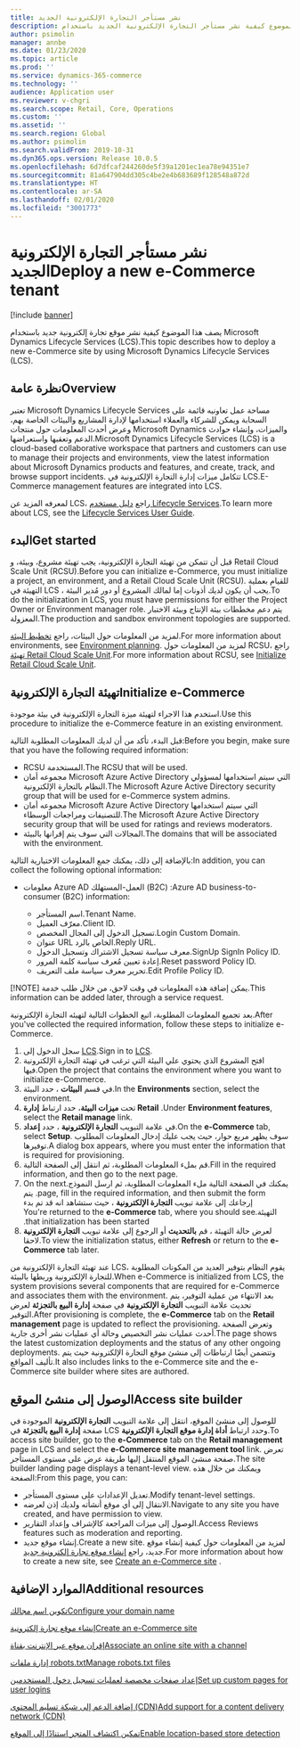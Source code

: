 ```yaml
---
title: نشر مستأجر التجارة الإلكترونية الجديد
description: يصف هذا الموضوع كيفية نشر مستأجر التجارة الإلكترونية الجديد باستخدام Microsoft Dynamics Lifecycle Services (LCS).
author: psimolin
manager: annbe
ms.date: 01/23/2020
ms.topic: article
ms.prod: ''
ms.service: dynamics-365-commerce
ms.technology: ''
audience: Application user
ms.reviewer: v-chgri
ms.search.scope: Retail, Core, Operations
ms.custom: ''
ms.assetid: ''
ms.search.region: Global
ms.author: psimolin
ms.search.validFrom: 2019-10-31
ms.dyn365.ops.version: Release 10.0.5
ms.openlocfilehash: 6d7dfcaf244260de5f39a1201ec1ea78e94351e7
ms.sourcegitcommit: 81a647904dd305c4be2e4b683689f128548a872d
ms.translationtype: HT
ms.contentlocale: ar-SA
ms.lasthandoff: 02/01/2020
ms.locfileid: "3001773"
---
```

# <a name="deploy-a-new-e-commerce-tenant"></a><span data-ttu-id="c67cb-103">نشر مستأجر التجارة الإلكترونية الجديد</span><span class="sxs-lookup"><span data-stu-id="c67cb-103">Deploy a new e-Commerce tenant</span></span>


[!include [banner](includes/banner.md)]

<span data-ttu-id="c67cb-104">يصف هذا الموضوع كيفية نشر موقع تجارة إلكترونية جديد باستخدام Microsoft Dynamics Lifecycle Services (LCS).</span><span class="sxs-lookup"><span data-stu-id="c67cb-104">This topic describes how to deploy a new e-Commerce site by using Microsoft Dynamics Lifecycle Services (LCS).</span></span>

## <a name="overview"></a><span data-ttu-id="c67cb-105">نظرة عامة</span><span class="sxs-lookup"><span data-stu-id="c67cb-105">Overview</span></span>

<span data-ttu-id="c67cb-106">تعتبر Microsoft Dynamics Lifecycle Services مساحة عمل تعاونيه قائمة على السحابة ويمكن للشركاء والعملاء استخدامها لإدارة المشاريع والبيئات الخاصة بهم، وعرض أحدث المعلومات حول منتجات Microsoft Dynamics والميزات، وإنشاء حوادث الدعم وتعقبها واستعراضها.</span><span class="sxs-lookup"><span data-stu-id="c67cb-106">Microsoft Dynamics Lifecycle Services (LCS) is a cloud-based collaborative workspace that partners and customers can use to manage their projects and environments, view the latest information about Microsoft Dynamics products and features, and create, track, and browse support incidents.</span></span> <span data-ttu-id="c67cb-107">تتكامل ميزات إدارة التجارة الإلكترونية في LCS.</span><span class="sxs-lookup"><span data-stu-id="c67cb-107">E-Commerce management features are integrated into LCS.</span></span>

<span data-ttu-id="c67cb-108">لمعرفه المزيد عن LCS، راجع [دليل مستخدم Lifecycle Services](https://docs.microsoft.com/dynamics365/unified-operations/dev-itpro/lifecycle-services/lcs-user-guide).</span><span class="sxs-lookup"><span data-stu-id="c67cb-108">To learn more about LCS, see the [Lifecycle Services User Guide](https://docs.microsoft.com/dynamics365/unified-operations/dev-itpro/lifecycle-services/lcs-user-guide).</span></span>
    
## <a name="get-started"></a><span data-ttu-id="c67cb-109">البدء</span><span class="sxs-lookup"><span data-stu-id="c67cb-109">Get started</span></span>

<span data-ttu-id="c67cb-110">قبل أن تتمكن من تهيئة التجارة الإلكترونية، يجب تهيئة مشروع، وبيئة، و Retail Cloud Scale Unit (RCSU).</span><span class="sxs-lookup"><span data-stu-id="c67cb-110">Before you can initialize e-Commerce, you must initialize a project, an environment, and a Retail Cloud Scale Unit (RCSU).</span></span> <span data-ttu-id="c67cb-111">للقيام بعملية التهيئة في LCS ، يجب أن يكون لديك أذونات إما لمالك المشروع أو دور مُدير البيئة.</span><span class="sxs-lookup"><span data-stu-id="c67cb-111">To do the initialization in LCS, you must have permissions for either the Project Owner or Environment manager role.</span></span> <span data-ttu-id="c67cb-112">يتم دعم مخططات بيئة الإنتاج وبيئة الاختبار المعزولة.</span><span class="sxs-lookup"><span data-stu-id="c67cb-112">The production and sandbox environment topologies are supported.</span></span>

<span data-ttu-id="c67cb-113">لمزيد من المعلومات حول البيئات، راجع [تخطيط البيئة](https://docs.microsoft.com/dynamics365/unified-operations/fin-and-ops/imp-lifecycle/environment-planning).</span><span class="sxs-lookup"><span data-stu-id="c67cb-113">For more information about environments, see [Environment planning](https://docs.microsoft.com/dynamics365/unified-operations/fin-and-ops/imp-lifecycle/environment-planning).</span></span> <span data-ttu-id="c67cb-114">لمزيد من المعلومات حول RCSU، راجع [تهيئة Retail Cloud Scale Unit](https://docs.microsoft.com/dynamics365/unified-operations/dev-itpro/deployment/initialize-retail-channels).</span><span class="sxs-lookup"><span data-stu-id="c67cb-114">For more information about RCSU, see [Initialize Retail Cloud Scale Unit](https://docs.microsoft.com/dynamics365/unified-operations/dev-itpro/deployment/initialize-retail-channels).</span></span>

## <a name="initialize-e-commerce"></a><span data-ttu-id="c67cb-115">تهيئة التجارة الإلكترونية</span><span class="sxs-lookup"><span data-stu-id="c67cb-115">Initialize e-Commerce</span></span>

<span data-ttu-id="c67cb-116">استخدم هذا الاجراء لتهيئة ميزة التجارة الإلكترونية في بيئة موجودة.</span><span class="sxs-lookup"><span data-stu-id="c67cb-116">Use this procedure to initialize the e-Commerce feature in an existing environment.</span></span>

<span data-ttu-id="c67cb-117">قبل البدء، تأكد من أن لديك المعلومات المطلوبة التالية:</span><span class="sxs-lookup"><span data-stu-id="c67cb-117">Before you begin, make sure that you have the following required information:</span></span>

- <span data-ttu-id="c67cb-118">RCSU المستخدمة.</span><span class="sxs-lookup"><span data-stu-id="c67cb-118">The RCSU that will be used.</span></span>
- <span data-ttu-id="c67cb-119">مجموعه أمان Microsoft Azure Active Directory التي سيتم استخدامها لمسؤولي النظام بالتجارة الإلكترونية.</span><span class="sxs-lookup"><span data-stu-id="c67cb-119">The Microsoft Azure Active Directory security group that will be used for e-Commerce system admins.</span></span>
- <span data-ttu-id="c67cb-120">مجموعه أمان Microsoft Azure Active Directory التي سيتم استخدامها للتصنيفات ومراجعات الوسطاء.</span><span class="sxs-lookup"><span data-stu-id="c67cb-120">The Microsoft Azure Active Directory security group that will be used for ratings and reviews moderators.</span></span>
- <span data-ttu-id="c67cb-121">المجالات التي سوف يتم إقرانها بالبيئة.</span><span class="sxs-lookup"><span data-stu-id="c67cb-121">The domains that will be associated with the environment.</span></span>

<span data-ttu-id="c67cb-122">بالإضافة إلى ذلك، يمكنك جمع المعلومات الاختيارية التالية:</span><span class="sxs-lookup"><span data-stu-id="c67cb-122">In addition, you can collect the following optional information:</span></span>

- <span data-ttu-id="c67cb-123">معلومات Azure AD العمل-المستهلك (B2C) :</span><span class="sxs-lookup"><span data-stu-id="c67cb-123">Azure AD business-to-consumer (B2C) information:</span></span>

    - <span data-ttu-id="c67cb-124">اسم المستأجر.</span><span class="sxs-lookup"><span data-stu-id="c67cb-124">Tenant Name.</span></span>
    - <span data-ttu-id="c67cb-125">معرّف العميل.</span><span class="sxs-lookup"><span data-stu-id="c67cb-125">Client ID.</span></span>
    - <span data-ttu-id="c67cb-126">تسجيل الدخول إلى المجال المخصص.</span><span class="sxs-lookup"><span data-stu-id="c67cb-126">Login Custom Domain.</span></span>
    - <span data-ttu-id="c67cb-127">عنوان URL الخاص بالرد.</span><span class="sxs-lookup"><span data-stu-id="c67cb-127">Reply URL.</span></span>
    - <span data-ttu-id="c67cb-128">معرف سياسة تسجيل الاشتراك وتسجيل الدخول.</span><span class="sxs-lookup"><span data-stu-id="c67cb-128">SignUp SignIn Policy ID.</span></span>
    - <span data-ttu-id="c67cb-129">إعادة تعيين مُعرف سياسة كلمة المرور.</span><span class="sxs-lookup"><span data-stu-id="c67cb-129">Reset password Policy ID.</span></span>
    - <span data-ttu-id="c67cb-130">تحرير معرف سياسة ملف التعريف.</span><span class="sxs-lookup"><span data-stu-id="c67cb-130">Edit Profile Policy ID.</span></span>

[!NOTE]
<span data-ttu-id="c67cb-131">يمكن إضافة هذه المعلومات في وقت لاحق، من خلال طلب خدمة.</span><span class="sxs-lookup"><span data-stu-id="c67cb-131">This information can be added later, through a service request.</span></span>

<span data-ttu-id="c67cb-132">بعد تجميع المعلومات المطلوبة، اتبع الخطوات التالية لتهيئه التجارة الإلكترونية.</span><span class="sxs-lookup"><span data-stu-id="c67cb-132">After you've collected the required information, follow these steps to initialize e-Commerce.</span></span>

1. <span data-ttu-id="c67cb-133">سجل الدخول إلى [LCS](https://lcs.dynamics.com).</span><span class="sxs-lookup"><span data-stu-id="c67cb-133">Sign in to [LCS](https://lcs.dynamics.com).</span></span>
1. <span data-ttu-id="c67cb-134">افتح المشروع الذي يحتوي علي البيئة التي ترغب في تهيئة التجارة الإلكترونية فيها.</span><span class="sxs-lookup"><span data-stu-id="c67cb-134">Open the project that contains the environment where you want to initialize e-Commerce.</span></span>
1. <span data-ttu-id="c67cb-135">في قسم **البيئات** ، حدد البيئة.</span><span class="sxs-lookup"><span data-stu-id="c67cb-135">In the **Environments** section, select the environment.</span></span>
1. <span data-ttu-id="c67cb-136">تحت **ميزات البيئة**، حدد ارتباط **إدارة Retail** .</span><span class="sxs-lookup"><span data-stu-id="c67cb-136">Under **Environment features**, select the **Retail manage** link.</span></span>
1. <span data-ttu-id="c67cb-137">في علامة التبويب **التجارة الإلكترونية** ، حدد **إعداد**.</span><span class="sxs-lookup"><span data-stu-id="c67cb-137">On the **e-Commerce** tab, select **Setup**.</span></span> <span data-ttu-id="c67cb-138">سوف يظهر مربع حوار، حيث يجب عليك إدخال المعلومات المطلوب توفيرها.</span><span class="sxs-lookup"><span data-stu-id="c67cb-138">A dialog box appears, where you must enter the information that is required for provisioning.</span></span>
1. <span data-ttu-id="c67cb-139">قم بملء المعلومات المطلوبة، ثم انتقل إلى الصفحة التالية.</span><span class="sxs-lookup"><span data-stu-id="c67cb-139">Fill in the required information, and then go to the next page.</span></span>
1. <span data-ttu-id="c67cb-140">‏‫يمكنك في الصفحة التالية ملء المعلومات المطلوبة، ثم ارسل النموذج.</span><span class="sxs-lookup"><span data-stu-id="c67cb-140">On the next page, fill in the required information, and then submit the form.</span></span> <span data-ttu-id="c67cb-141">يتم إرجاعك إلى علامة تبويب **التجارة الإلكترونية** ، حيث ستشاهد انه قد تم بدء التهيئة.</span><span class="sxs-lookup"><span data-stu-id="c67cb-141">You're returned to the **e-Commerce** tab, where you should see that initialization has been started.</span></span>
1. <span data-ttu-id="c67cb-142">لعرض حالة التهيئة ، قم **بالتحديث** أو الرجوع إلى علامة تبويب **التجارة الإلكترونية** لاحقا.</span><span class="sxs-lookup"><span data-stu-id="c67cb-142">To view the initialization status, either **Refresh** or return to the **e-Commerce** tab later.</span></span>
    
<span data-ttu-id="c67cb-143">عند تهيئة التجارة الإلكترونية من LCS، يقوم النظام بتوفير العديد من المكونات المطلوبة للتجارة الإلكترونية وربطها بالبيئة.</span><span class="sxs-lookup"><span data-stu-id="c67cb-143">When e-Commerce is initialized from LCS, the system provisions several components that are required for e-Commerce and associates them with the environment.</span></span> <span data-ttu-id="c67cb-144">بعد الانتهاء من عملية التوفير، يتم تحديث علامة التبويب **التجارة الإلكترونية** في صفحة **إدارة البيع بالتجزئة** لعرض التوفير.</span><span class="sxs-lookup"><span data-stu-id="c67cb-144">After provisioning is complete, the **e-Commerce** tab on the **Retail management** page is updated to reflect the provisioning.</span></span> <span data-ttu-id="c67cb-145">وتعرض الصفحة أحدث عمليات نشر التخصيص وحالة أي عمليات نشر أخرى جارية.</span><span class="sxs-lookup"><span data-stu-id="c67cb-145">The page shows the latest customization deployments and the status of any other ongoing deployments.</span></span> <span data-ttu-id="c67cb-146">وتتضمن أيضًا ارتباطات إلى منشئ موقع التجارة الإلكترونية حيث يتم تأليف المواقع.</span><span class="sxs-lookup"><span data-stu-id="c67cb-146">It also includes links to the e-Commerce site and the e-Commerce site builder where sites are authored.</span></span>

## <a name="access-site-builder"></a><span data-ttu-id="c67cb-147">الوصول إلى منشئ الموقع</span><span class="sxs-lookup"><span data-stu-id="c67cb-147">Access site builder</span></span>

<span data-ttu-id="c67cb-148">للوصول إلى منشئ الموقع، انتقل إلى علامة التبويب **التجارة الإلكترونية** الموجودة في صفحة **إدارة البيع بالتجزئة** في LCS وحدد ارتباط **أداة إدارة موقع التجارة الإلكترونية**.</span><span class="sxs-lookup"><span data-stu-id="c67cb-148">To access site builder, go to the **e-Commerce** tab on the **Retail management** page in LCS and select the **e-Commerce site management tool** link.</span></span> <span data-ttu-id="c67cb-149">تعرض صفحة منشئ الموقع المنتقل إليها طريقة عرض على مستوى المستأجر.</span><span class="sxs-lookup"><span data-stu-id="c67cb-149">The site builder landing page displays a tenant-level view.</span></span> <span data-ttu-id="c67cb-150">ويمكنك من خلال هذه الصفحة:</span><span class="sxs-lookup"><span data-stu-id="c67cb-150">From this page, you can:</span></span>

- <span data-ttu-id="c67cb-151">تعديل الإعدادات على مستوى المستأجر.</span><span class="sxs-lookup"><span data-stu-id="c67cb-151">Modify tenant-level settings.</span></span>
- <span data-ttu-id="c67cb-152">الانتقال إلى أي موقع أنشأته ولديك إذن لعرضه.</span><span class="sxs-lookup"><span data-stu-id="c67cb-152">Navigate to any site you have created, and have permission to view.</span></span> 
- <span data-ttu-id="c67cb-153">الوصول إلى ميزات المراجعة كالإشراف وإعداد التقارير.</span><span class="sxs-lookup"><span data-stu-id="c67cb-153">Access Reviews features such as moderation and reporting.</span></span>
- <span data-ttu-id="c67cb-154">إنشاء موقع جديد.</span><span class="sxs-lookup"><span data-stu-id="c67cb-154">Create a new site.</span></span> <span data-ttu-id="c67cb-155">لمزيد من المعلومات حول كيفية إنشاء موقع جديد، راجع [إنشاء موقع تجارة إلكترونية جديد](create-ecommerce-site.md).</span><span class="sxs-lookup"><span data-stu-id="c67cb-155">For more information about how to create a new site, see [Create an e-Commerce site](create-ecommerce-site.md) .</span></span> 

## <a name="additional-resources"></a><span data-ttu-id="c67cb-156">الموارد الإضافية</span><span class="sxs-lookup"><span data-stu-id="c67cb-156">Additional resources</span></span>

[<span data-ttu-id="c67cb-157">تكوين اسم مجالك</span><span class="sxs-lookup"><span data-stu-id="c67cb-157">Configure your domain name</span></span>](configure-your-domain-name.md)

[<span data-ttu-id="c67cb-158">إنشاء موقع تجارة إلكترونية</span><span class="sxs-lookup"><span data-stu-id="c67cb-158">Create an e-Commerce site</span></span>](create-ecommerce-site.md)

[<span data-ttu-id="c67cb-159">إقران موقع عبر الإنترنت بقناة</span><span class="sxs-lookup"><span data-stu-id="c67cb-159">Associate an online site with a channel</span></span>](associate-site-online-store.md)

[<span data-ttu-id="c67cb-160">إدارة ملفات robots.txt</span><span class="sxs-lookup"><span data-stu-id="c67cb-160">Manage robots.txt files</span></span>](manage-robots-txt-files.md)

[<span data-ttu-id="c67cb-161">إعداد صفحات مخصصة لعمليات تسجيل دخول المستخدمين</span><span class="sxs-lookup"><span data-stu-id="c67cb-161">Set up custom pages for user logins</span></span>](custom-pages-user-logins.md)

[<span data-ttu-id="c67cb-162">إضافة الدعم إلى شبكة تسليم المحتوى (CDN)</span><span class="sxs-lookup"><span data-stu-id="c67cb-162">Add support for a content delivery network (CDN)</span></span>](add-cdn-support.md)

[<span data-ttu-id="c67cb-163">تمكين اكتشاف المتجر استنادًا إلى الموقع</span><span class="sxs-lookup"><span data-stu-id="c67cb-163">Enable location-based store detection</span></span>](enable-store-detection.md)
